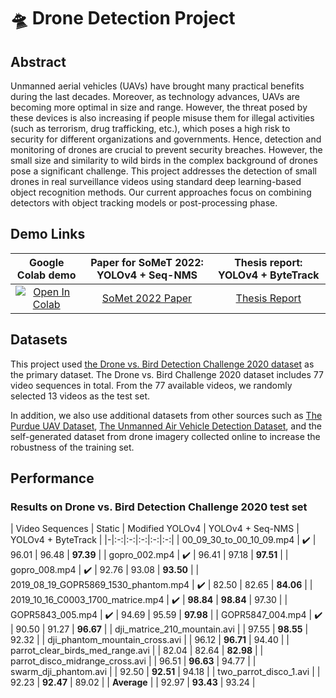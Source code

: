 # 🛸 Drone Detection Project

## Abstract
Unmanned aerial vehicles (UAVs) have brought many practical benefits during the last decades. Moreover, as technology advances, UAVs are becoming more optimal in size and range. However, the threat posed by these devices is also increasing if people misuse them for illegal activities (such as terrorism, drug trafficking, etc.), which poses a high risk to security for different organizations and governments. Hence, detection and monitoring of drones are crucial to prevent security breaches. However, the small size and similarity to wild birds in the complex background of drones pose a significant challenge. This project addresses the detection of small drones in real surveillance videos using standard deep learning-based object recognition methods. Our current approaches focus on combining detectors with object tracking models or post-processing phase.

## Demo Links
| Google Colab demo | Paper for SoMeT 2022: YOLOv4 + Seq-NMS | Thesis report: YOLOv4 + ByteTrack |
|:-:|:-:|:-:|
| [![Open In Colab](https://colab.research.google.com/assets/colab-badge.svg)](https://colab.research.google.com/drive/17I69Kp93WEXV5Pd_2u_IF1cSNecYJaxD?usp=sharing) | [SoMet 2022 Paper](https://drive.google.com/file/d/13bhDvAtJDVBPk68fNC7PTleHgid3dQhC/view?usp=sharing) | [Thesis Report](https://drive.google.com/file/d/1M7NSgJki1gMKZyu47P7XEuGxHgkVq2BR/view?usp=sharing) |

## Datasets
This project used [the Drone vs. Bird Detection Challenge 2020 dataset](https://wosdetc20210.wordpress.com/drone-vs-bird-detection-challenge/) as the primary dataset. The Drone vs. Bird Challenge 2020 dataset includes 77 video sequences in total. From the 77 available videos, we randomly selected 13 videos as the test set. 

In addition, we also use additional datasets from other sources such as [The Purdue UAV Dataset](https://engineering.purdue.edu/~bouman/UAV_Dataset/), [The Unmanned Air Vehicle Detection Dataset](https://data.mendeley.com/datasets/zcsj2g2m4c/4), and the self-generated dataset from drone imagery collected online to increase the robustness of the training set.

## Performance
### Results on Drone vs. Bird Detection Challenge 2020 test set
| Video Sequences | Static | Modified YOLOv4 | YOLOv4 + Seq-NMS | YOLOv4 + ByteTrack |
|-|:-:|:-:|:-:|:-:|:-:|
| 00_09_30_to_00_10_09.mp4 | :heavy_check_mark: | 96.01 | 96.48 | **97.39** |
| gopro_002.mp4 | :heavy_check_mark: | 96.41 | 97.18 | **97.51** |
| gopro_008.mp4 | :heavy_check_mark: | 92.76 | 93.08 | **93.50** |
| 2019_08_19_GOPR5869_1530_phantom.mp4 | :heavy_check_mark: | 82.50 | 82.65 | **84.06** |
| 2019_10_16_C0003_1700_matrice.mp4 | :heavy_check_mark: | **98.84** | **98.84** | 97.30 |
| GOPR5843_005.mp4 | :heavy_check_mark: | 94.69 | 95.59 | **97.98** |
| GOPR5847_004.mp4 | :heavy_check_mark: | 90.50 | 91.27 | **96.67** |
| dji_matrice_210_mountain.avi |  | 97.55 | **98.55** | 92.32 |
| dji_phantom_mountain_cross.avi |  | 96.12 | **96.71** | 94.40 |
| parrot_clear_birds_med_range.avi |  | 82.04 | 82.64 | **82.98** |
| parrot_disco_midrange_cross.avi |  | 96.51 | **96.63** | 94.77 |
| swarm_dji_phantom.avi |  | 92.50 | **92.51** | 94.18 |
| two_parrot_disco_1.avi |  | 92.23 | **92.47** | 89.02 |
| **Average** |  | 92.97 | **93.43** | 93.24 |


<!-- ### Visualization results on Drone vs. Bird Challenge 2020 Dataset
<img src="assets/00_09_30_to_00_10_09.gif" width="400"/> -->